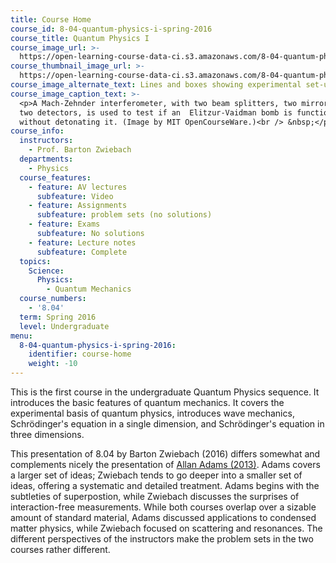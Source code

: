 ```yaml
---
title: Course Home
course_id: 8-04-quantum-physics-i-spring-2016
course_title: Quantum Physics I
course_image_url: >-
  https://open-learning-course-data-ci.s3.amazonaws.com/8-04-quantum-physics-i-spring-2016/458fa90d4ae8b2d71bca7578a12923af_8-04s16.jpg
course_thumbnail_image_url: >-
  https://open-learning-course-data-ci.s3.amazonaws.com/8-04-quantum-physics-i-spring-2016/46c9e288fc6c91a1d2a0dca10ba03875_8-04s16-th.jpg
course_image_alternate_text: Lines and boxes showing experimental set-up of a Mach-Zehnder interferometer.
course_image_caption_text: >-
  <p>A Mach-Zehnder interferometer, with two beam splitters, two mirrors, and
  two detectors, is used to test if an  Elitzur-Vaidman bomb is functional
  without detonating it. (Image by MIT OpenCourseWare.)<br /> &nbsp;</p>
course_info:
  instructors:
    - Prof. Barton Zwiebach
  departments:
    - Physics
  course_features:
    - feature: AV lectures
      subfeature: Video
    - feature: Assignments
      subfeature: problem sets (no solutions)
    - feature: Exams
      subfeature: No solutions
    - feature: Lecture notes
      subfeature: Complete
  topics:
    Science:
      Physics:
        - Quantum Mechanics
  course_numbers:
    - '8.04'
  term: Spring 2016
  level: Undergraduate
menu:
  8-04-quantum-physics-i-spring-2016:
    identifier: course-home
    weight: -10
---
```

This is the first course in the undergraduate Quantum Physics sequence. It introduces the basic features of quantum mechanics. It covers the experimental basis of quantum physics, introduces wave mechanics, Schrödinger's equation in a single dimension, and Schrödinger's equation in three dimensions.

This presentation of 8.04 by Barton Zwiebach (2016) differs somewhat and complements nicely the presentation of [Allan Adams (2013)](./resolveuid/45d8c99a09133fc45346161fad8a1bab). Adams covers a larger set of ideas; Zwiebach tends to go deeper into a smaller set of ideas, offering a systematic and detailed treatment. Adams begins with the subtleties of superpostion, while Zwiebach discusses the surprises of interaction-free measurements. While both courses overlap over a sizable amount of standard material, Adams discussed applications to condensed matter physics, while Zwiebach focused on scattering and resonances. The different perspectives of the instructors make the problem sets in the two courses rather different.
